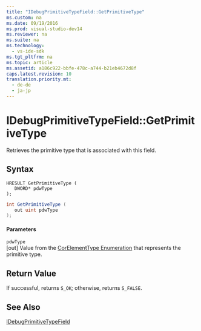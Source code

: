 ```yaml
---
title: "IDebugPrimitiveTypeField::GetPrimitiveType"
ms.custom: na
ms.date: 09/19/2016
ms.prod: visual-studio-dev14
ms.reviewer: na
ms.suite: na
ms.technology: 
  - vs-ide-sdk
ms.tgt_pltfrm: na
ms.topic: article
ms.assetid: a186c922-bbfe-478c-a744-b21eb4672d8f
caps.latest.revision: 10
translation.priority.mt: 
  - de-de
  - ja-jp
---
```

# IDebugPrimitiveTypeField::GetPrimitiveType
Retrieves the primitive type that is associated with this field.  
  
## Syntax  
  
```cpp#  
HRESULT GetPrimitiveType (  
   DWORD* pdwType  
);  
```  
  
```c#  
int GetPrimitiveType (  
   out uint pdwType  
);  
```  
  
#### Parameters  
 `pdwType`  
 [out] Value from the [CorElementType Enumeration](assetId:///c3809c8f-1737-4f0f-9442-0c01ee689871) that represents the primitive type.  
  
## Return Value  
 If successful, returns `S_OK`; otherwise, returns `S_FALSE`.  
  
## See Also  
 [IDebugPrimitiveTypeField](../vs140/IDebugPrimitiveTypeField.md)